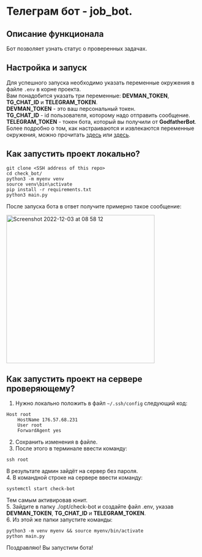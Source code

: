# Телеграм бот - job_bot.

## Описание функционала
Бот позволяет узнать статус о проверенных задачах.


## Настройка и запуск
Для успешного запуска необходимо указать переменные окружения в файле `.env` в корне проекта.\
Вам понадобится указать три переменные: **DEVMAN_TOKEN**, **TG_CHAT_ID** и **TELEGRAM_TOKEN**.\
**DEVMAN_TOKEN** - это ваш персональный токен.\
**TG_CHAT_ID** - id пользователя, которому надо отправить сообщение.\
**TELEGRAM_TOKEN** - токен бота, который вы получили от **GodfatherBot**.\
Более подробно о том, как настраиваются и извлекаются переменные окружения, можно прочитать [здесь](https://pypi.org/project/environs/) или [здесь](https://docs.djangoproject.com/en/4.1/ref/settings/).

## Как запустить проект локально?
```
git clone <SSH address of this repo>
cd check_bot/
python3 -m myenv venv
source venv\bin\activate
pip install -r requirements.txt
python3 main.py
```
После запуска бота в ответ получите примерно такое сообщение:

<img width="387" alt="Screenshot 2022-12-03 at 08 58 12" src="https://user-images.githubusercontent.com/29278979/205431011-93d32846-0f82-485e-b013-f0ed59c5145f.png">

## Как запустить проект на сервере проверяющему?
1. Нужно локально положить в файл `~/.ssh/config` следующий код:
```
Host root
    HostName 176.57.68.231
    User root
    ForwardAgent yes
```
2. Сохранить изменения в файле.
3. После этого в терминале ввести команду:
```
ssh root
```
В результате админ зайдёт на сервер без пароля.\
4. В командной строке на сервере ввести команду:
```
systemctl start check-bot
```
Тем самым активировав юнит.\
5. Зайдите в папку ./opt/check-bot и создайте файл .env, указав **DEVMAN_TOKEN**, **TG_CHAT_ID** и **TELEGRAM_TOKEN**.\
6. Из этой же папки запустите команды:
```
python3 -m venv myenv && source myenv/bin/activate
python main.py
```
Поздравляю! Вы запустили бота!
